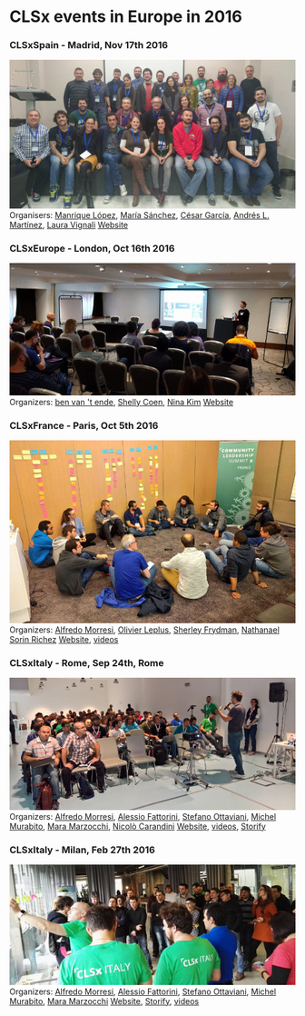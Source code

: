 # CLSx events in Europe in 2016

### CLSxSpain - Madrid, Nov 17th 2016
![CLSxMadrid](/assets/20161117-clsxmadrid.jpg)
Organisers: [Manrique López](http://twitter.com/jsmanrique), [María Sánchez](http://twitter.com/chimarys), [César García](http://twitter.com/elsatch), [Andrés L. Martínez](https://twitter.com/davilagrau), [Laura Vignali](https://twitter.com/laura_vignali)
[Website](http://www.clsxmadrid.es)

### CLSxEurope - London, Oct 16th 2016
![CLSxEurope](/assets/20161016-clsxeurope.jpg)
Organizers: [ben van 't ende](https://twitter.com/benvantende), [Shelly Coen](https://twitter.com/shellycoen), [Nina Kim]()
[Website](http://clsxeurope.com/)

### CLSxFrance - Paris, Oct 5th 2016
![CLSxFrance](/assets/20161008-clsxfrance.jpg)
Organizers: [Alfredo Morresi](https://twitter.com/rainbowbreeze), [Olivier Leplus](https://twitter.com/olivierleplus), [Sherley Frydman](https://twitter.com/shelpf), [Nathanael Sorin Richez](https://twitter.com/_ahtan) 
[Website](http://clsxfrance.org/), [videos](https://clsxfrance.github.io/CLSxFrance/#agenda)

### CLSxItaly - Rome, Sep 24th, Rome
![CLSxItaly](/assets/20160924-clsxitaly-rome.jpg)
Organizers: [Alfredo Morresi](https://twitter.com/rainbowbreeze), [Alessio Fattorini](https://twitter.com/ale_fattorini), [Stefano Ottaviani](https://twitter.com/ste8), [Michel Murabito](https://twitter.com/michelmurabito), [Mara Marzocchi](https://twitter.com/maraexceptioon), [Nicolò Carandini](https://twitter.com/TPCWare)
[Website](), [videos](http://lanyrd.com/2016/clsxitaly-seconda-edizione-roma/), [Storify](https://storify.com/ale_fattorini/clsxitaly-2016-rome)

### CLSxItaly - Milan, Feb 27th 2016
![CLSxItaly](/assets/20160227-clsxitaly-milan.jpg)
Organizers: [Alfredo Morresi](https://twitter.com/rainbowbreeze), [Alessio Fattorini](https://twitter.com/ale_fattorini), [Stefano Ottaviani](https://twitter.com/ste8), [Michel Murabito](https://twitter.com/michelmurabito), [Mara Marzocchi](https://twitter.com/maraexceptioon)
[Website](http://www.clsxitaly.org), [Storify](https://storify.com/ale_fattorini/community-leadership-summit-x-italy), [videos](http://clsxitaly.org/prima-edizione.html#agenda)


